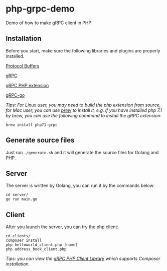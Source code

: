# php-grpc-demo
Demo of how to make gRPC client in PHP

## Installation

Before you start, make sure the following libraries and plugins are properly installed.

[Protocol Buffers](https://github.com/google/protobuf/blob/master/src/README.md)

[gRPC](https://github.com/grpc/grpc/blob/master/INSTALL.md)

[gRPC PHP extension](https://github.com/grpc/grpc/tree/master/src/php)

[gRPC-go](https://github.com/grpc/grpc-go)

*Tips: For Linux user, you may need to build the php extension from source, for Mac user, you can use [brew](https://github.com/Homebrew/brew) to install it, e.g. if you have installed php 7.1 by brew, you can use the following command to install the gRPC extension:*

 ```
brew install php71-grpc
 ```

## Generate source files

Just run `./generate.sh` and it will generate the source files for Golang and PHP.

## Server

The server is written by Golang, you can run it by the commands below:

```
cd server/
go run main.go
```

## Client

After you launch the server, you can try the php client:

```
cd clients/
composer install
php helloworld_client.php [name]
php address_book_client.php
```

*Tips: you can view the [gRPC PHP Client Library](https://github.com/grpc/grpc-php) which supports Composer installation.*

